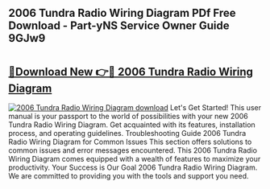 ## 2006 Tundra Radio Wiring Diagram PDf Free Download - Part-yNS Service Owner Guide 9GJw9

# <h2><a href="http://dfq8ba.blite.top/?on=2006+Tundra+Radio+Wiring+Diagram">🔗Download New 👉🔴 2006 Tundra Radio Wiring Diagram</a></h2>

[![2006 Tundra Radio Wiring Diagram download](https://i.imgur.com/lujVjoI.png)](http://dfq8ba.blite.top/?on=2006+Tundra+Radio+Wiring+Diagram)
Let's Get Started! This user manual is your passport to the world of possibilities with your new 2006 Tundra Radio Wiring Diagram. Get acquainted with its features, installation process, and operating guidelines. Troubleshooting Guide 2006 Tundra Radio Wiring Diagram for Common Issues This section offers solutions to common issues and error messages encountered. This 2006 Tundra Radio Wiring Diagram comes equipped with a wealth of features to maximize your productivity. Your Success is Our Goal 2006 Tundra Radio Wiring Diagram. We are committed to providing you with the tools and support you need.
